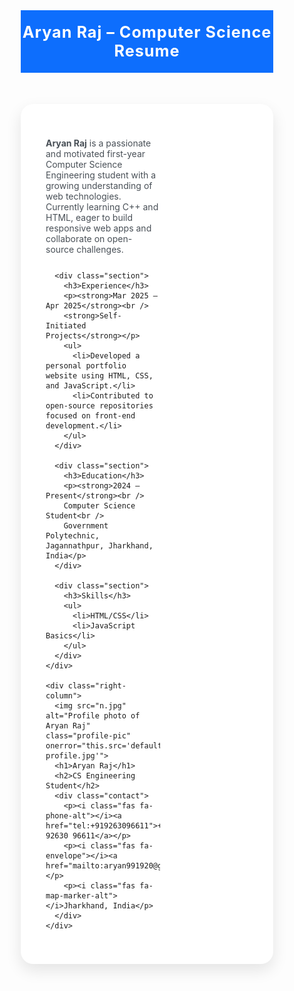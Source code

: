 <!DOCTYPE html>
<html lang="en">
<head>
  <meta charset="UTF-8" />
  <meta name="viewport" content="width=device-width, initial-scale=1.0"/>
  <title>Aryan Raj - Resume</title>
  <link href="https://fonts.googleapis.com/css2?family=Roboto:wght@400;500;700&display=swap" rel="stylesheet">
  <link href="https://cdnjs.cloudflare.com/ajax/libs/font-awesome/6.4.0/css/all.min.css" rel="stylesheet">
  <style>
    * {
      box-sizing: border-box;
      margin: 0;
      padding: 0;
    }

    body {
      font-family: 'Roboto', sans-serif;
      background: linear-gradient(to right, #e0f7fa, #ffffff);
      color: #343a40;
      line-height: 1.6;
    }

    .resume-container {
      max-width: 1000px;
      margin: 50px auto;
      background: #fff;
      border-radius: 20px;
      box-shadow: 0 10px 25px rgba(0, 0, 0, 0.1);
      overflow: hidden;
      display: flex;
      flex-wrap: wrap;
    }

    .top-heading {
      width: 100%;
      text-align: center;
      background: #0d6efd;
      color: white;
      padding: 20px 0;
      font-size: 1.8em;
      font-weight: bold;
      letter-spacing: 1px;
    }

    .left-column {
      width: 65%;
      padding: 40px;
    }

    .right-column {
      width: 35%;
      background: #f1f3f5;
      text-align: center;
      padding: 40px;
    }

    .profile-pic {
      width: 140px;
      height: 140px;
      border-radius: 50%;
      object-fit: cover;
      border: 4px solid #0d6efd;
      margin-bottom: 20px;
    }

    h1 {
      font-size: 2em;
      color: #212529;
    }

    h2 {
      font-size: 1.1em;
      color: #495057;
      margin-bottom: 20px;
    }

    .contact p {
      font-size: 0.95em;
      margin: 12px 0;
      color: #495057;
    }

    .contact i {
      color: #0d6efd;
      margin-right: 10px;
    }

    .summary p {
      margin-bottom: 25px;
      font-size: 1em;
      color: #495057;
    }

    .section {
      margin-bottom: 35px;
    }

    .section h3 {
      font-size: 1.3em;
      color: #0d6efd;
      margin-bottom: 12px;
      border-bottom: 2px solid #dee2e6;
      padding-bottom: 6px;
    }

    .section ul {
      margin-left: 20px;
      list-style-type: disc;
    }

    .section ul li {
      margin-bottom: 10px;
    }

    @media screen and (max-width: 768px) {
      .resume-container {
        flex-direction: column;
      }

      .left-column, .right-column {
        width: 100%;
        padding: 20px;
      }

      .left-column {
        text-align: left;
      }
    }

    a {
      text-decoration: none;
      color: inherit;
    }

    a:hover {
      color: #0a58ca;
    }
  </style>
</head>
<body>
  <div class="top-heading">Aryan Raj – Computer Science Resume</div>

  <div class="resume-container">
    <div class="left-column">
      <div class="summary">
        <p><strong>Aryan Raj</strong> is a passionate and motivated first-year Computer Science Engineering student with a growing understanding of web technologies. Currently learning C++ and HTML, eager to build responsive web apps and collaborate on open-source challenges.</p>
      </div>

      <div class="section">
        <h3>Experience</h3>
        <p><strong>Mar 2025 – Apr 2025</strong><br />
        <strong>Self-Initiated Projects</strong></p>
        <ul>
          <li>Developed a personal portfolio website using HTML, CSS, and JavaScript.</li>
          <li>Contributed to open-source repositories focused on front-end development.</li>
        </ul>
      </div>

      <div class="section">
        <h3>Education</h3>
        <p><strong>2024 – Present</strong><br />
        Computer Science Student<br />
        Government Polytechnic, Jagannathpur, Jharkhand, India</p>
      </div>

      <div class="section">
        <h3>Skills</h3>
        <ul>
          <li>HTML/CSS</li>
          <li>JavaScript Basics</li>
        </ul>
      </div>
    </div>

    <div class="right-column">
      <img src="n.jpg" alt="Profile photo of Aryan Raj" class="profile-pic" onerror="this.src='default-profile.jpg'">
      <h1>Aryan Raj</h1>
      <h2>CS Engineering Student</h2>
      <div class="contact">
        <p><i class="fas fa-phone-alt"></i><a href="tel:+919263096611">+91 92630 96611</a></p>
        <p><i class="fas fa-envelope"></i><a href="mailto:aryan991920@gmail.com">aryan991920@gmail.com</a></p>
        <p><i class="fas fa-map-marker-alt"></i>Jharkhand, India</p>
      </div>
    </div>
  </div>
</body>
</html>
